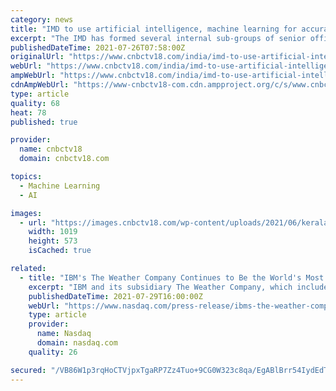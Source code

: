 ```yaml
---
category: news
title: "IMD to use artificial intelligence, machine learning for accurate weather forecasts"
excerpt: "The IMD has formed several internal sub-groups of senior officials and meteorologists to decide on how best to use AI and ML in weather forecasts."
publishedDateTime: 2021-07-26T07:58:00Z
originalUrl: "https://www.cnbctv18.com/india/imd-to-use-artificial-intelligence-machine-learning-for-accurate-weather-forecasts-10113201.htm"
webUrl: "https://www.cnbctv18.com/india/imd-to-use-artificial-intelligence-machine-learning-for-accurate-weather-forecasts-10113201.htm"
ampWebUrl: "https://www.cnbctv18.com/india/imd-to-use-artificial-intelligence-machine-learning-for-accurate-weather-forecasts-10113201.htm/amp"
cdnAmpWebUrl: "https://www-cnbctv18-com.cdn.ampproject.org/c/s/www.cnbctv18.com/india/imd-to-use-artificial-intelligence-machine-learning-for-accurate-weather-forecasts-10113201.htm/amp"
type: article
quality: 68
heat: 78
published: true

provider:
  name: cnbctv18
  domain: cnbctv18.com

topics:
  - Machine Learning
  - AI

images:
  - url: "https://images.cnbctv18.com/wp-content/uploads/2021/06/kerala-rains-1019x573.jpg"
    width: 1019
    height: 573
    isCached: true

related:
  - title: "IBM's The Weather Company Continues to Be the World's Most Accurate Forecaster Overall"
    excerpt: "IBM and its subsidiary The Weather Company, which includes The Weather Channel digital properties, were determined to be \"the overall most accurate provider globally\" by ForecastWatch, a premier organization for evaluating the accuracy of weather forecasts."
    publishedDateTime: 2021-07-29T16:00:00Z
    webUrl: "https://www.nasdaq.com/press-release/ibms-the-weather-company-continues-to-be-the-worlds-most-accurate-forecaster-overall"
    type: article
    provider:
      name: Nasdaq
      domain: nasdaq.com
    quality: 26

secured: "/VB86W1p3rqHoCTVjpxTgaRP7Zz4Tuo+9CG0W323c8qa/EgABlBrr54IydEdTJVvee6eLMOg6Y+6Yf99GI+kme7bKqwFTvc9bhHX25U/apOmyPUasvH+hYzbEbyeHrIhJpAiHZFqeT3ckjGEEF0t/hl6Po9rPbWpn3tOZatkg/31OrCosYQ1rz7Z50E4Ng18XBga7vSnRTykRUS4b3QQjuFAFSGE9kx14HnFJPgG/8vytT+t2amhO38uxnE4nqq51aPnLmuPWm2VQU5Wu/Oi8N71aWP1zZGoQ73JnKyhay51IMJJ5Z1gB8wWHgbFa8L4hwmD9rhZlHos43Ykfm/lfM7wB1WmrL56ZiHRV1MGkN8=;1KLfUoQicrEMWqPfxdzCtA=="
---
```


